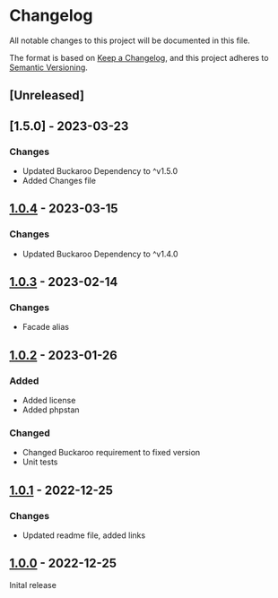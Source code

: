 # Changelog

All notable changes to this project will be documented in this file.

The format is based on [Keep a Changelog](https://keepachangelog.com/en/1.0.0/),
and this project adheres to [Semantic Versioning](https://semver.org/spec/v2.0.0.html).

## [Unreleased]

## [1.5.0] - 2023-03-23

### Changes
- Updated Buckaroo Dependency to ^v1.5.0
- Added Changes file


## [1.0.4] - 2023-03-15

### Changes

- Updated Buckaroo Dependency to ^v1.4.0

## [1.0.3] - 2023-02-14

### Changes

- Facade alias

## [1.0.2] - 2023-01-26

### Added
- Added license
- Added phpstan

### Changed
- Changed Buckaroo requirement to fixed version
- Unit tests 

## [1.0.1] - 2022-12-25

### Changes
- Updated readme file, added links


## [1.0.0] - 2022-12-25

Inital release

[1.0.0]: https://github.com/123lens/laravel-buckaroo-sdk/releases/tag/v1.0.0
[1.0.1]: https://github.com/123lens/laravel-buckaroo-sdk/compare/v1.0.0...v1.0.1
[1.0.2]: https://github.com/123lens/laravel-buckaroo-sdk/compare/v1.0.1...v1.0.2
[1.0.3]: https://github.com/123lens/laravel-buckaroo-sdk/compare/v1.0.2...v1.0.3
[1.0.4]: https://github.com/123lens/laravel-buckaroo-sdk/compare/v1.0.3...v1.0.4
